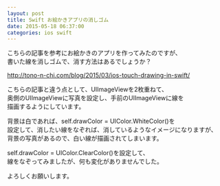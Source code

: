 ```yaml
---
layout: post
title: Swift お絵かきアプリの消しゴム
date: 2015-05-18 06:37:00
categories: ios swift
---
```

<p>こちらの記事を参考にお絵かきのアプリを作ってみたのですが、<br>
書いた線を消しゴムで、消す方法はあるでしょうか？</p>

<p><a href="http://tono-n-chi.com/blog/2015/03/ios-touch-drawing-in-swift/" rel="nofollow">http://tono-n-chi.com/blog/2015/03/ios-touch-drawing-in-swift/</a></p>

<p>こちらの記事と違う点として、UIImageViewを2枚重ねて、<br>
奥側のUIImageViewに写真を設定し、手前のUIImageViewに線を<br>
描画するようにしています。</p>

<p>背景は白であれば、self.drawColor = UIColor.WhiteColor()を<br>
設定して、消したい線をなぞれば、消しているようなイメージになりますが、<br>
背景の写真があるので、白い線が描画されてしまいます。</p>

<p>self.drawColor = UIColor.ClearColor()を設定して、<br>
線をなぞってみましたが、何も変化がありませんでした。</p>

<p>よろしくお願いします。</p>
